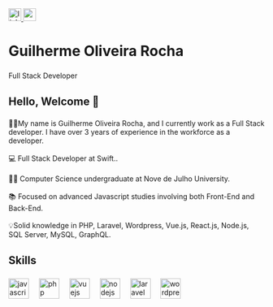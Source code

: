 <div align="left">
  <a href="https://www.linkedin.com/in/guilherme-oliveira-rocha-b02aa3199/" target="_blank">
    <img src="https://img.shields.io/static/v1?message=LinkedIn&logo=linkedin&label=&color=0077B5&logoColor=white&labelColor=&style=for-the-badge" height="25" alt="linkedin logo"  />
  </a>
  <a href="mailto:guilherme.dev12@gmail.com" target="_blank">
    <img src="https://img.shields.io/static/v1?message=Gmail&logo=gmail&label=&color=D14836&logoColor=white&labelColor=&style=for-the-badge" height="25" alt="gmail logo"  />
  </a>
</div>

<h1 align="left">Guilherme Oliveira Rocha</h1>

###

<p align="left">Full Stack Developer</p>

###

<h2 align="left">Hello, Welcome 🙂</h2>

###

<p align="left"> 🧑‍💻My name is Guilherme Oliveira Rocha, and I currently work as a Full Stack developer. I have over 3 years of experience in the workforce as a developer.<br><br>💻 Full Stack Developer at Swift..<br><br>👨‍🎓 Computer Science undergraduate at Nove de Julho University.<br><br>📚 Focused on advanced Javascript studies involving both Front-End and Back-End.<br><br>💡Solid knowledge in PHP, Laravel, Wordpress, Vue.js, React.js, Node.js, SQL Server, MySQL, GraphQL.</p>

###

<h2 align="left">Skills</h2>

###

<div align="left">
  <img src="https://cdn.jsdelivr.net/gh/devicons/devicon/icons/javascript/javascript-original.svg" height="40" alt="javascript logo"  />
  <img width="12" />
  <img src="https://cdn.jsdelivr.net/gh/devicons/devicon/icons/php/php-original.svg" height="40" alt="php logo"  />
  <img width="12" />
  <img src="https://cdn.jsdelivr.net/gh/devicons/devicon/icons/vuejs/vuejs-original.svg" height="40" alt="vuejs logo"  />
  <img width="12" />
  <img src="https://cdn.jsdelivr.net/gh/devicons/devicon/icons/nodejs/nodejs-original.svg" height="40" alt="nodejs logo"  />
  <img width="12" />
  <img src="https://cdn.jsdelivr.net/gh/devicons/devicon/icons/laravel/laravel-plain.svg" height="40" alt="laravel logo"  />
  <img width="12" />
  <img src="https://cdn.jsdelivr.net/gh/devicons/devicon/icons/wordpress/wordpress-original.svg" height="40" alt="wordpress logo"  />
</div>

###
